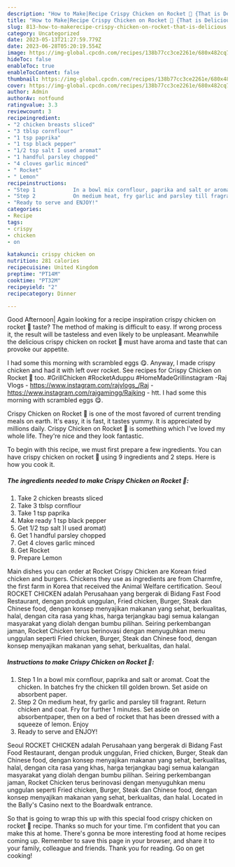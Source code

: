 ```yaml
---
description: "How to Make|Recipe Crispy Chicken on Rocket 🚀 {That is Delicious"
title: "How to Make|Recipe Crispy Chicken on Rocket 🚀 {That is Delicious"
slug: 813-how-to-makerecipe-crispy-chicken-on-rocket-that-is-delicious
category: Uncategorized
date: 2023-05-13T21:27:59.779Z
date: 2023-06-28T05:20:19.554Z
image: https://img-global.cpcdn.com/recipes/138b77cc3ce2261e/680x482cq70/crispy-chicken-on-rocket-recipe-main-photo.jpg
hideToc: false
enableToc: true
enableTocContent: false
thumbnail: https://img-global.cpcdn.com/recipes/138b77cc3ce2261e/680x482cq70/crispy-chicken-on-rocket-recipe-main-photo.jpg
cover: https://img-global.cpcdn.com/recipes/138b77cc3ce2261e/680x482cq70/crispy-chicken-on-rocket-recipe-main-photo.jpg
author: Admin
authorAv: notfound
ratingvalue: 3.3
reviewcount: 3
recipeingredient:
- "2 chicken breasts sliced"
- "3 tblsp cornflour"
- "1 tsp paprika"
- "1 tsp black pepper"
- "1/2 tsp salt I used aromat"
- "1 handful parsley chopped"
- "4 cloves garlic minced"
- " Rocket"
- " Lemon"
recipeinstructions:
- "Step 1            In a bowl mix cornflour, paprika and salt or aromat. Coat the chicken. In batches fry the chicken till golden brown. Set aside on absorbent paper."
- "Step 2            On medium heat, fry garlic and parsley till fragrant. Return chicken and coat. Fry for further 1 minutes. Set aside on absorbentpaper, then on a bed of rocket that has been dressed with a squeeze of lemon.  Enjoy"
- "Ready to serve and ENJOY!"
categories:
- Recipe
tags:
- crispy
- chicken
- on

katakunci: crispy chicken on 
nutrition: 281 calories
recipecuisine: United Kingdom
preptime: "PT14M"
cooktime: "PT32M"
recipeyield: "2"
recipecategory: Dinner

---
```



Good Afternoon| Again looking for a recipe inspiration crispy chicken on rocket 🚀 taste? The method of making is difficult to easy. If wrong process it, the result will be tasteless and even likely to be unpleasant. Meanwhile the delicious crispy chicken on rocket 🚀 must have aroma and taste that can provoke our appetite.





I had some this morning with scrambled eggs 😋. Anyway, I made crispy chicken and had it with left over rocket. See recipes for Crispy Chicken on Rocket 🚀 too. #GrillChicken #RocketAduppu #HomeMadeGrillinstagram -Raj Vlogs - https://www.instagram.com/rajvlogs_/Raj - https://www.instagram.com/rajgamingg/Rajking - htt. I had some this morning with scrambled eggs 😋.

Crispy Chicken on Rocket 🚀 is one of the most favored of current trending meals on earth. It's easy, it is fast, it tastes yummy. It is appreciated by millions daily. Crispy Chicken on Rocket 🚀 is something which I've loved my whole life. They're nice and they look fantastic.


To begin with this recipe, we must first prepare a few ingredients. You can have crispy chicken on rocket 🚀 using 9 ingredients and 2 steps. Here is how you cook it.

<!--inarticleads1-->

##### The ingredients needed to make Crispy Chicken on Rocket 🚀:

1. Take 2 chicken breasts sliced
1. Take 3 tblsp cornflour
1. Take 1 tsp paprika
1. Make ready 1 tsp black pepper
1. Get 1/2 tsp salt )I used aromat)
1. Get 1 handful parsley chopped
1. Get 4 cloves garlic minced
1. Get  Rocket
1. Prepare  Lemon


Main dishes you can order at Rocket Crispy Chicken are Korean fried chicken and burgers. Chickens they use as ingredients are from Charmfre, the first farm in Korea that received the Animal Welfare certification. Seoul ROCKET CHICKEN adalah Perusahaan yang bergerak di Bidang Fast Food Restaurant, dengan produk unggulan, Fried chicken, Burger, Steak dan Chinese food, dengan konsep menyajikan makanan yang sehat, berkualitas, halal, dengan cita rasa yang khas, harga terjangkau bagi semua kalangan masyarakat yang diolah dengan bumbu pilihan. Seiring perkembangan jaman, Rocket Chicken terus berinovasi dengan menyuguhkan menu unggulan seperti Fried chicken, Burger, Steak dan Chinese food, dengan konsep menyajikan makanan yang sehat, berkualitas, dan halal. 

<!--inarticleads2-->

##### Instructions to make Crispy Chicken on Rocket 🚀:

1. Step 1            In a bowl mix cornflour, paprika and salt or aromat. Coat the chicken. In batches fry the chicken till golden brown. Set aside on absorbent paper.
1. Step 2            On medium heat, fry garlic and parsley till fragrant. Return chicken and coat. Fry for further 1 minutes. Set aside on absorbentpaper, then on a bed of rocket that has been dressed with a squeeze of lemon.  Enjoy
1. Ready to serve and ENJOY!

Seoul ROCKET CHICKEN adalah Perusahaan yang bergerak di Bidang Fast Food Restaurant, dengan produk unggulan, Fried chicken, Burger, Steak dan Chinese food, dengan konsep menyajikan makanan yang sehat, berkualitas, halal, dengan cita rasa yang khas, harga terjangkau bagi semua kalangan masyarakat yang diolah dengan bumbu pilihan. Seiring perkembangan jaman, Rocket Chicken terus berinovasi dengan menyuguhkan menu unggulan seperti Fried chicken, Burger, Steak dan Chinese food, dengan konsep menyajikan makanan yang sehat, berkualitas, dan halal. Located in the Bally&#39;s Casino next to the Boardwalk entrance. 

So that is going to wrap this up with this special food crispy chicken on rocket 🚀 recipe. Thanks so much for your time. I'm confident that you can make this at home. There's gonna be more interesting food at home recipes coming up. Remember to save this page in your browser, and share it to your family, colleague and friends. Thank you for reading. Go on get cooking!
